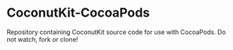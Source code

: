 CoconutKit-CocoaPods
====================

Repository containing CoconutKit source code for use with CocoaPods. Do not watch, fork or clone!